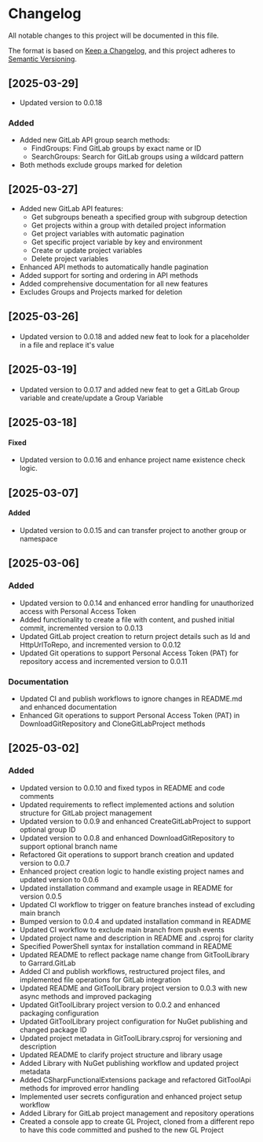 # Changelog

All notable changes to this project will be documented in this file.

The format is based on [Keep a Changelog](https://keepachangelog.com/en/1.0.0/),
and this project adheres to [Semantic Versioning](https://semver.org/spec/v2.0.0.html).

## [2025-03-29]
- Updated version to 0.0.18

### Added
- Added new GitLab API group search methods:
  - FindGroups: Find GitLab groups by exact name or ID
  - SearchGroups: Search for GitLab groups using a wildcard pattern
- Both methods exclude groups marked for deletion

## [2025-03-27]

- Added new GitLab API features:
  - Get subgroups beneath a specified group with subgroup detection
  - Get projects within a group with detailed project information
  - Get project variables with automatic pagination
  - Get specific project variable by key and environment
  - Create or update project variables
  - Delete project variables
- Enhanced API methods to automatically handle pagination
- Added support for sorting and ordering in API methods
- Added comprehensive documentation for all new features
- Excludes Groups and Projects marked for deletion

## [2025-03-26]

####
- Updated version to 0.0.18 and added new feat to look for a placeholder in a file and replace it's value

## [2025-03-19]

####
- Updated version to 0.0.17 and added new feat to get a GitLab Group variable and create/update a Group Variable

## [2025-03-18]

#### Fixed
- Updated version to 0.0.16 and enhance project name existence check logic.

## [2025-03-07]

#### Added
- Updated version to 0.0.15 and can transfer project to another group or namespace 

## [2025-03-06]

### Added
- Updated version to 0.0.14 and enhanced error handling for unauthorized access with Personal Access Token
- Added functionality to create a file with content, and pushed initial commit, incremented version to 0.0.13
- Updated GitLab project creation to return project details such as Id and HttpUrlToRepo, and incremented version to 0.0.12
- Updated Git operations to support Personal Access Token (PAT) for repository access and incremented version to 0.0.11

### Documentation
- Updated CI and publish workflows to ignore changes in README.md and enhanced documentation
- Enhanced Git operations to support Personal Access Token (PAT) in DownloadGitRepository and CloneGitLabProject methods

## [2025-03-02]

### Added
- Updated version to 0.0.10 and fixed typos in README and code comments
- Updated requirements to reflect implemented actions and solution structure for GitLab project management
- Updated version to 0.0.9 and enhanced CreateGitLabProject to support optional group ID
- Updated version to 0.0.8 and enhanced DownloadGitRepository to support optional branch name
- Refactored Git operations to support branch creation and updated version to 0.0.7
- Enhanced project creation logic to handle existing project names and updated version to 0.0.6
- Updated installation command and example usage in README for version 0.0.5
- Updated CI workflow to trigger on feature branches instead of excluding main branch
- Bumped version to 0.0.4 and updated installation command in README
- Updated CI workflow to exclude main branch from push events
- Updated project name and description in README and .csproj for clarity
- Specified PowerShell syntax for installation command in README
- Updated README to reflect package name change from GitToolLibrary to Garrard.GitLab
- Added CI and publish workflows, restructured project files, and implemented file operations for GitLab integration
- Updated README and GitToolLibrary project version to 0.0.3 with new async methods and improved packaging
- Updated GitToolLibrary project version to 0.0.2 and enhanced packaging configuration
- Updated GitToolLibrary project configuration for NuGet publishing and changed package ID
- Updated project metadata in GitToolLibrary.csproj for versioning and description
- Updated README to clarify project structure and library usage
- Added Library with NuGet publishing workflow and updated project metadata
- Added CSharpFunctionalExtensions package and refactored GitToolApi methods for improved error handling
- Implemented user secrets configuration and enhanced project setup workflow
- Added Library for GitLab project management and repository operations
- Created a console app to create GL Project, cloned from a different repo to have this code committed and pushed to the new GL Project
